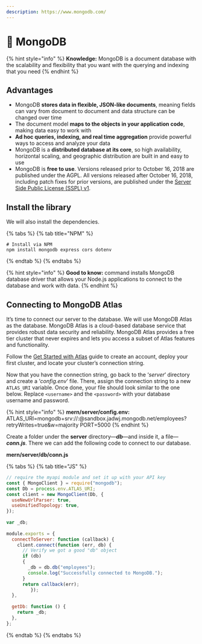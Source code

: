 ```yaml
---
description: https://www.mongodb.com/
---
```


# 🍃 MongoDB



{% hint style="info" %}
**Knowledge:** MongoDB is a document database with the scalability and flexibility that you want with the querying and indexing that you need
{% endhint %}

## Advantages

* MongoDB **stores data in flexible, JSON-like documents**, meaning fields can vary from document to document and data structure can be changed over time
* The document model **maps to the objects in your application code**, making data easy to work with
* **Ad hoc queries, indexing, and real time aggregation** provide powerful ways to access and analyze your data
* MongoDB is a **distributed database at its core**, so high availability, horizontal scaling, and geographic distribution are built in and easy to use
* MongoDB is **free to use**. Versions released prior to October 16, 2018 are published under the AGPL. All versions released after October 16, 2018, including patch fixes for prior versions, are published under the [Server Side Public License (SSPL) v1](https://www.mongodb.com/licensing/server-side-public-license).

## Install the library

We will also install the dependencies.

{% tabs %}
{% tab title="NPM" %}
```
# Install via NPM
npm install mongodb express cors dotenv
```
{% endtab %}
{% endtabs %}

{% hint style="info" %}
**Good to know:** command installs MongoDB database driver that allows your Node.js applications to connect to the database and work with data.
{% endhint %}

## Connecting to MongoDB Atlas

It’s time to connect our server to the database. We will use MongoDB Atlas as the database. MongoDB Atlas is a cloud-based database service that provides robust data security and reliability. MongoDB Atlas provides a free tier cluster that never expires and lets you access a subset of Atlas features and functionality.

Follow the [Get Started with Atlas](https://docs.atlas.mongodb.com/getting-started/) guide to create an account, deploy your first cluster, and locate your cluster’s connection string.

Now that you have the connection string, go back to the ‘_server_’ directory and create a ‘_config.env_’ file. There, assign the connection string to a new `ATLAS_URI` variable. Once done, your file should look similar to the one below. Replace `<username>` and the `<password>` with your database username and password.

{% hint style="info" %}
**mern/server/config.env:** ATLAS\_URI=mongodb+srv://:@sandbox.jadwj.mongodb.net/employees?retryWrites=true\&w=majority PORT=5000
{% endhint %}

Create a folder under the **server** directory—_**db**_—and inside it, a file—_**conn.js**_. There we can add the following code to connect to our database.

**mern/server/db/conn.js**

{% tabs %}
{% tab title="JS" %}
```javascript
// require the myapi module and set it up with your API key
const { MongoClient } = require("mongodb");
const Db = process.env.ATLAS_URI;
const client = new MongoClient(Db, {
  useNewUrlParser: true,
  useUnifiedTopology: true,
});
 
var _db;
 
module.exports = {
  connectToServer: function (callback) {
    client.connect(function (err, db) {
      // Verify we got a good "db" object
      if (db)
      {
        _db = db.db("employees");
        console.log("Successfully connected to MongoDB."); 
      }
      return callback(err);
         });
  },
 
  getDb: function () {
    return _db;
  },
};
```
{% endtab %}
{% endtabs %}
